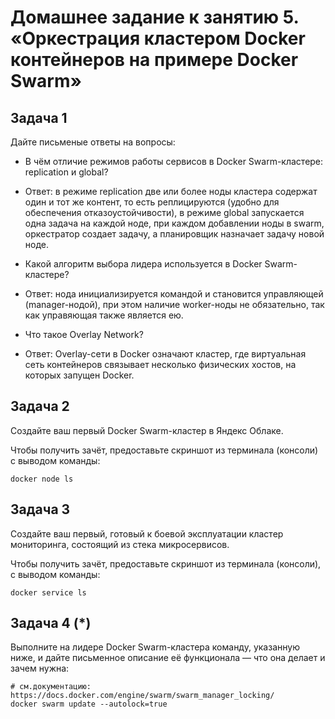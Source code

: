 # Домашнее задание к занятию 5. «Оркестрация кластером Docker контейнеров на примере Docker Swarm»

## Задача 1

Дайте письменые ответы на вопросы:

- В чём отличие режимов работы сервисов в Docker Swarm-кластере: replication и global?
- Ответ: в режиме replication две или более ноды кластера содержат один и тот же контент, то есть реплицируются (удобно для обеспечения отказоустойчивости), в режиме global запускается одна задача на каждой ноде, при каждом добавлении ноды в swarm, оркестратор создает задачу, а планировщик назначает задачу новой ноде.
  
- Какой алгоритм выбора лидера используется в Docker Swarm-кластере?
- Ответ: нода инициализируется командой и становится управляющей (manager-нодой), при этом наличие worker-ноды не обязательно, так как управяющая также является ею.
  
- Что такое Overlay Network?
- Ответ: Overlay-сети в Docker означают кластер, где виртуальная сеть контейнеров связывает несколько физических хостов, на которых запущен Docker.

## Задача 2

Создайте ваш первый Docker Swarm-кластер в Яндекс Облаке.

Чтобы получить зачёт, предоставьте скриншот из терминала (консоли) с выводом команды:
```
docker node ls
```

## Задача 3

Создайте ваш первый, готовый к боевой эксплуатации кластер мониторинга, состоящий из стека микросервисов.

Чтобы получить зачёт, предоставьте скриншот из терминала (консоли), с выводом команды:
```
docker service ls
```

## Задача 4 (*)

Выполните на лидере Docker Swarm-кластера команду, указанную ниже, и дайте письменное описание её функционала — что она делает и зачем нужна:
```
# см.документацию: https://docs.docker.com/engine/swarm/swarm_manager_locking/
docker swarm update --autolock=true
```


